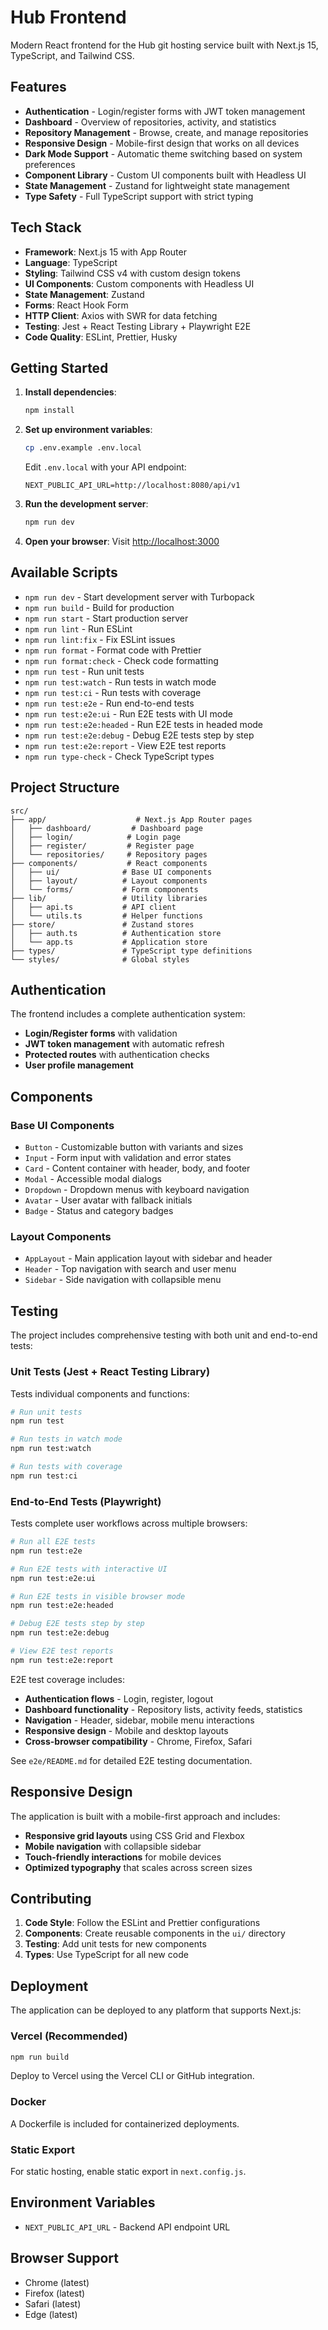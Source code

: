 # Hub Frontend

Modern React frontend for the Hub git hosting service built with Next.js 15, TypeScript, and Tailwind CSS.

## Features

- **Authentication** - Login/register forms with JWT token management
- **Dashboard** - Overview of repositories, activity, and statistics
- **Repository Management** - Browse, create, and manage repositories
- **Responsive Design** - Mobile-first design that works on all devices
- **Dark Mode Support** - Automatic theme switching based on system preferences
- **Component Library** - Custom UI components built with Headless UI
- **State Management** - Zustand for lightweight state management
- **Type Safety** - Full TypeScript support with strict typing

## Tech Stack

- **Framework**: Next.js 15 with App Router
- **Language**: TypeScript
- **Styling**: Tailwind CSS v4 with custom design tokens
- **UI Components**: Custom components with Headless UI
- **State Management**: Zustand
- **Forms**: React Hook Form
- **HTTP Client**: Axios with SWR for data fetching
- **Testing**: Jest + React Testing Library + Playwright E2E
- **Code Quality**: ESLint, Prettier, Husky

## Getting Started

1. **Install dependencies**:
   ```bash
   npm install
   ```

2. **Set up environment variables**:
   ```bash
   cp .env.example .env.local
   ```
   Edit `.env.local` with your API endpoint:
   ```
   NEXT_PUBLIC_API_URL=http://localhost:8080/api/v1
   ```

3. **Run the development server**:
   ```bash
   npm run dev
   ```

4. **Open your browser**:
   Visit [http://localhost:3000](http://localhost:3000)

## Available Scripts

- `npm run dev` - Start development server with Turbopack
- `npm run build` - Build for production
- `npm run start` - Start production server
- `npm run lint` - Run ESLint
- `npm run lint:fix` - Fix ESLint issues
- `npm run format` - Format code with Prettier
- `npm run format:check` - Check code formatting
- `npm run test` - Run unit tests
- `npm run test:watch` - Run tests in watch mode
- `npm run test:ci` - Run tests with coverage
- `npm run test:e2e` - Run end-to-end tests
- `npm run test:e2e:ui` - Run E2E tests with UI mode
- `npm run test:e2e:headed` - Run E2E tests in headed mode
- `npm run test:e2e:debug` - Debug E2E tests step by step
- `npm run test:e2e:report` - View E2E test reports
- `npm run type-check` - Check TypeScript types

## Project Structure

```
src/
├── app/                    # Next.js App Router pages
│   ├── dashboard/         # Dashboard page
│   ├── login/            # Login page
│   ├── register/         # Register page
│   └── repositories/     # Repository pages
├── components/           # React components
│   ├── ui/              # Base UI components
│   ├── layout/          # Layout components
│   └── forms/           # Form components
├── lib/                 # Utility libraries
│   ├── api.ts           # API client
│   └── utils.ts         # Helper functions
├── store/               # Zustand stores
│   ├── auth.ts          # Authentication store
│   └── app.ts           # Application store
├── types/               # TypeScript type definitions
└── styles/              # Global styles
```

## Authentication

The frontend includes a complete authentication system:

- **Login/Register forms** with validation
- **JWT token management** with automatic refresh
- **Protected routes** with authentication checks
- **User profile management**

## Components

### Base UI Components

- `Button` - Customizable button with variants and sizes
- `Input` - Form input with validation and error states
- `Card` - Content container with header, body, and footer
- `Modal` - Accessible modal dialogs
- `Dropdown` - Dropdown menus with keyboard navigation
- `Avatar` - User avatar with fallback initials
- `Badge` - Status and category badges

### Layout Components

- `AppLayout` - Main application layout with sidebar and header
- `Header` - Top navigation with search and user menu
- `Sidebar` - Side navigation with collapsible menu

## Testing

The project includes comprehensive testing with both unit and end-to-end tests:

### Unit Tests (Jest + React Testing Library)
Tests individual components and functions:

```bash
# Run unit tests
npm run test

# Run tests in watch mode
npm run test:watch

# Run tests with coverage
npm run test:ci
```

### End-to-End Tests (Playwright)
Tests complete user workflows across multiple browsers:

```bash
# Run all E2E tests
npm run test:e2e

# Run E2E tests with interactive UI
npm run test:e2e:ui

# Run E2E tests in visible browser mode
npm run test:e2e:headed

# Debug E2E tests step by step
npm run test:e2e:debug

# View E2E test reports
npm run test:e2e:report
```

E2E test coverage includes:
- **Authentication flows** - Login, register, logout
- **Dashboard functionality** - Repository lists, activity feeds, statistics
- **Navigation** - Header, sidebar, mobile menu interactions
- **Responsive design** - Mobile and desktop layouts
- **Cross-browser compatibility** - Chrome, Firefox, Safari

See `e2e/README.md` for detailed E2E testing documentation.

## Responsive Design

The application is built with a mobile-first approach and includes:

- **Responsive grid layouts** using CSS Grid and Flexbox
- **Mobile navigation** with collapsible sidebar
- **Touch-friendly interactions** for mobile devices
- **Optimized typography** that scales across screen sizes

## Contributing

1. **Code Style**: Follow the ESLint and Prettier configurations
2. **Components**: Create reusable components in the `ui/` directory
3. **Testing**: Add unit tests for new components
4. **Types**: Use TypeScript for all new code

## Deployment

The application can be deployed to any platform that supports Next.js:

### Vercel (Recommended)
```bash
npm run build
```
Deploy to Vercel using the Vercel CLI or GitHub integration.

### Docker
A Dockerfile is included for containerized deployments.

### Static Export
For static hosting, enable static export in `next.config.js`.

## Environment Variables

- `NEXT_PUBLIC_API_URL` - Backend API endpoint URL

## Browser Support

- Chrome (latest)
- Firefox (latest)
- Safari (latest)
- Edge (latest)